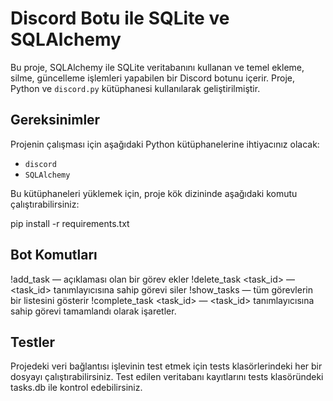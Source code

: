 # Discord Botu ile SQLite ve SQLAlchemy

Bu proje, SQLAlchemy ile SQLite veritabanını kullanan ve temel ekleme, silme, güncelleme işlemleri yapabilen bir Discord botunu içerir. Proje, Python ve `discord.py` kütüphanesi kullanılarak geliştirilmiştir.

## Gereksinimler

Projenin çalışması için aşağıdaki Python kütüphanelerine ihtiyacınız olacak:

- `discord`
- `SQLAlchemy`

Bu kütüphaneleri yüklemek için, proje kök dizininde aşağıdaki komutu çalıştırabilirsiniz:

pip install -r requirements.txt

## Bot Komutları

!add_task <description> — açıklaması <description> olan bir görev ekler
!delete_task <task_id> — <task_id> tanımlayıcısına sahip görevi siler
!show_tasks — tüm görevlerin bir listesini gösterir
!complete_task <task_id> — <task_id> tanımlayıcısına sahip görevi tamamlandı olarak işaretler.

## Testler
Projedeki veri bağlantısı işlevinin test etmek için tests klasörlerindeki her bir dosyayı çalıştırabilirsiniz.
Test edilen veritabanı kayıtlarını tests klasöründeki tasks.db ile kontrol edebilirsiniz.



